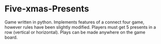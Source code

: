 # Five-xmas-Presents
Game written in python. Implements features of a connect four game, however rules have been slightly modified. 
Players must get 5 presents in a row (vertical or horizontal).
Plays can be made anywhere on the game board. 
